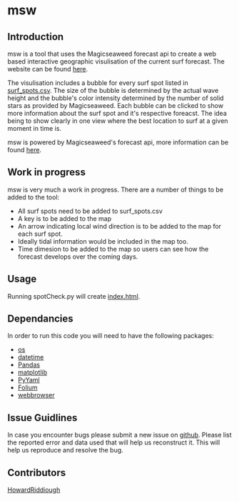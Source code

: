 # msw

## Introduction
msw is a tool that uses the Magicseaweed forecast api to create a web based interactive geographic visulisation of the current surf forecast. The website can be found [here](https://howardriddiough.github.io/msw/).

The visulisation includes a bubble for every surf spot listed in [surf_spots.csv](https://github.com/HowardRiddiough/msw/blob/master/data/surfspots.csv). The size of the bubble is determined by the actual wave height and the bubble's color intensity determined by the number of solid stars as provided by Magicseaweed. Each bubble can be clicked to show more information about the surf spot and it's respective foreacst. The idea being to show clearly in one view where the best location to surf at a given moment in time is.

msw is powered by Magicseaweed's forecast api, more information can be found [here](https://magicseaweed.com/developer/api).

## Work in progress
msw is very much a work in progress. There are a number of things to be added to the tool:

* All surf spots need to be added to surf_spots.csv
* A key is to be added to the map
* An arrow indicating local wind direction is to be added to the map for each surf spot.
* Ideally tidal information would be included in the map too.
* Time dimesion to be added to the map so users can see how the forecast develops over the coming days.

## Usage
Running spotCheck.py will create [index.html](https://github.com/HowardRiddiough/msw/blob/master/index.html).

## Dependancies
In order to run this code you will need to have the following packages:

* [os](https://docs.python.org/2/library/os.html)
* [datetime](https://docs.python.org/2/library/datetime.html)
* [Pandas](https://pandas.pydata.org/pandas-docs/stable/)
* [matplotlib](https://matplotlib.org/contents.html)
* [PyYaml](https://github.com/yaml/pyyaml)
* [Folium](https://github.com/python-visualization/folium)
* [webbrowser](https://docs.python.org/2/library/webbrowser.html)

## Issue Guidlines
In case you encounter bugs please submit a new issue on [github](https://github.com/HowardRiddiough/msw/issues). Please list the reported error and data used that will help us reconstruct it. This will help us reproduce and resolve the bug.

## Contributors
[HowardRiddiough](https://github.com/HowardRiddiough)